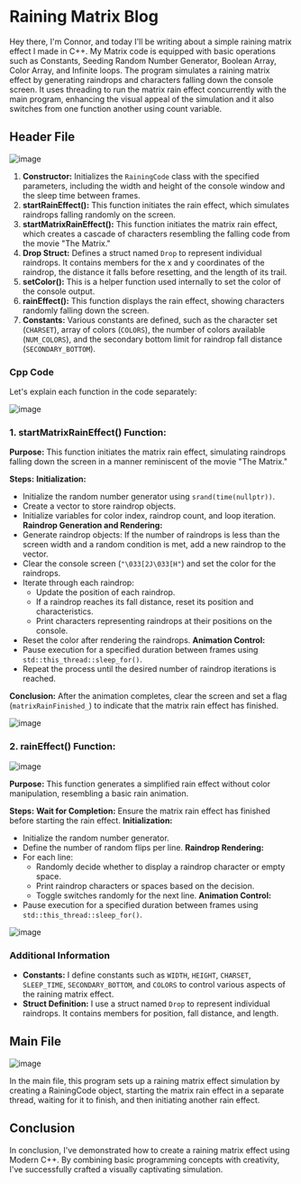 # Raining Matrix Blog

Hey there, I'm Connor, and today I'll be writing about a simple raining matrix effect I made in C++. My Matrix code is equipped with basic operations such as Constants, Seeding Random Number Generator, Boolean Array, Color Array, and Infinite loops. The program simulates a raining matrix effect by generating raindrops and characters falling down the console screen. It uses threading to run the matrix rain effect concurrently with the main program, enhancing the visual appeal of the simulation and it also switches from one function another using count variable.

## Header File
![image](https://github.com/connorngouana/rix/assets/115573354/a7058f92-5497-43c8-ad24-a9e684295067)

1. **Constructor:** Initializes the `RainingCode` class with the specified parameters, including the width and height of the console window and the sleep time between frames.
2. **startRainEffect():** This function initiates the rain effect, which simulates raindrops falling randomly on the screen.
3. **startMatrixRainEffect():** This function initiates the matrix rain effect, which creates a cascade of characters resembling the falling code from the movie "The Matrix."
4. **Drop Struct:** Defines a struct named `Drop` to represent individual raindrops. It contains members for the x and y coordinates of the raindrop, the distance it falls before resetting, and the length of its trail.
5. **setColor():** This is a helper function used internally to set the color of the console output.
6. **rainEffect():** This function displays the rain effect, showing characters randomly falling down the screen.
7. **Constants:** Various constants are defined, such as the character set (`CHARSET`), array of colors (`COLORS`), the number of colors available (`NUM_COLORS`), and the secondary bottom limit for raindrop fall distance (`SECONDARY_BOTTOM`).

### Cpp Code
Let's explain each function in the code separately:

![image](https://github.com/connorngouana/rix/assets/115573354/bb740661-2165-4c80-9759-be01996ad611)
### 1. startMatrixRainEffect() Function:
**Purpose:**
This function initiates the matrix rain effect, simulating raindrops falling down the screen in a manner reminiscent of the movie "The Matrix."

**Steps:**
**Initialization:**
- Initialize the random number generator using `srand(time(nullptr))`.
- Create a vector to store raindrop objects.
- Initialize variables for color index, raindrop count, and loop iteration.
**Raindrop Generation and Rendering:**
- Generate raindrop objects: If the number of raindrops is less than the screen width and a random condition is met, add a new raindrop to the vector.
- Clear the console screen (`"\033[2J\033[H"`) and set the color for the raindrops.
- Iterate through each raindrop:
  - Update the position of each raindrop.
  - If a raindrop reaches its fall distance, reset its position and characteristics.
  - Print characters representing raindrops at their positions on the console.
- Reset the color after rendering the raindrops.
**Animation Control:**
- Pause execution for a specified duration between frames using `std::this_thread::sleep_for()`.
- Repeat the process until the desired number of raindrop iterations is reached.

**Conclusion:**
After the animation completes, clear the screen and set a flag (`matrixRainFinished_`) to indicate that the matrix rain effect has finished.

![image](https://github.com/connorngouana/rix/assets/115573354/6689a3c0-0099-41d0-b9e0-1577e06a3a2b)



### 2. rainEffect() Function:

![image](https://github.com/connorngouana/rix/assets/115573354/24197bac-e856-4c2f-a8b9-30c4260cf337)


**Purpose:**
This function generates a simplified rain effect without color manipulation, resembling a basic rain animation.

**Steps:**
**Wait for Completion:**
Ensure the matrix rain effect has finished before starting the rain effect.
**Initialization:**
- Initialize the random number generator.
- Define the number of random flips per line.
**Raindrop Rendering:**
- For each line:
  - Randomly decide whether to display a raindrop character or empty space.
  - Print raindrop characters or spaces based on the decision.
  - Toggle switches randomly for the next line.
**Animation Control:**
- Pause execution for a specified duration between frames using `std::this_thread::sleep_for()`.
  
![image](https://github.com/connorngouana/rix/assets/115573354/0f7ef2a4-596b-44a3-857b-4e6daabbd360)



### Additional Information

- **Constants:** I define constants such as `WIDTH`, `HEIGHT`, `CHARSET`, `SLEEP_TIME`, `SECONDARY_BOTTOM`, and `COLORS` to control various aspects of the raining matrix effect.
- **Struct Definition:** I use a struct named `Drop` to represent individual raindrops. It contains members for position, fall distance, and length.

## Main File

![image](https://github.com/connorngouana/rix/assets/115573354/6c29bce5-2ceb-415e-a62e-7d182107b125)

In the main file, this program sets up a raining matrix effect simulation by creating a RainingCode object, starting the matrix rain effect in a separate thread, waiting for it to finish, and then initiating another rain effect.



## Conclusion

In conclusion, I've demonstrated how to create a raining matrix effect using Modern C++. By combining basic programming concepts with creativity, I've successfully crafted a visually captivating simulation.
